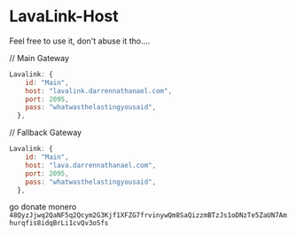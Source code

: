 # LavaLink-Host
Feel free to use it, don't abuse it tho....

// Main Gateway
```js
Lavalink: {
    id: "Main",
    host: "lavalink.darrennathanael.com",
    port: 2095,
    pass: "whatwasthelastingyousaid",
  },
```

// Fallback Gateway
```js
Lavalink: {
    id: "Main",
    host: "lava.darrennathanael.com",
    port: 2095,
    pass: "whatwasthelastingyousaid",
  },
```


go donate monero
`48QyzJjwq2QaNF5q2Qcym2G3Kjf1XFZG7frvinywQm8SaQizzmBTzJs1oDNzTe5ZaUN7Amhurqfis8idqBrLi1cvQv3oSfs`
